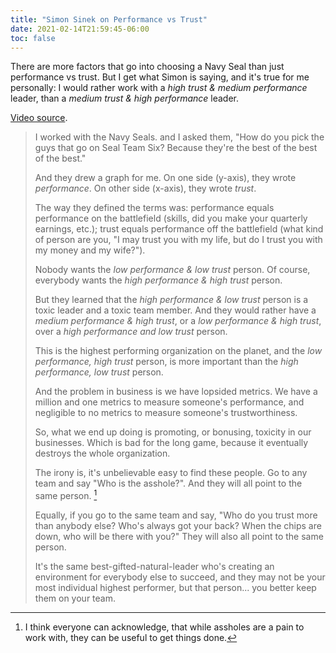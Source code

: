```yaml
---
title: "Simon Sinek on Performance vs Trust"
date: 2021-02-14T21:59:45-06:00
toc: false
---
```


There are more factors that go into choosing a Navy Seal than just performance vs trust. But I get what Simon is saying, and it's true for me personally: I would rather work with a _high trust & medium performance_ leader, than a _medium trust & high performance_ leader.

[Video source](https://youtu.be/ljLlpOAGRsQ).

> I worked with the Navy Seals. and I asked them, "How do you pick the guys that go on Seal Team Six? Because they're the best of the best of the best."
>
> And they drew a graph for me. On one side (y-axis), they wrote _performance_. On other side (x-axis), they wrote _trust_.
>
> The way they defined the terms was: performance equals performance on the battlefield (skills, did you make your quarterly earnings, etc.); trust equals performance off the battlefield (what kind of person are you, "I may trust you with my life, but do I trust you with my money and my wife?").
>
> Nobody wants the _low performance & low trust_ person. Of course, everybody wants the _high performance & high trust_ person.
>
> But they learned that the _high performance & low trust_ person is a toxic leader and a toxic team member. And they would rather have a _medium performance & high trust_, or a _low performance & high trust_, over a _high performance and low trust_ person.
>
> This is the highest performing organization on the planet, and the _low performance, high trust_ person, is more important than the _high performance, low trust_ person.
>
> And the problem in business is we have lopsided metrics. We have a million and one metrics to measure someone's performance, and negligible to no metrics to measure someone's trustworthiness.
>
> So, what we end up doing is promoting, or bonusing, toxicity in our businesses. Which is bad for the long game, because it eventually destroys the whole organization.
>
> The irony is, it's unbelievable easy to find these people. Go to any team and say "Who is the asshole?". And they will all point to the same person. [^asshole]
>
> Equally, if you go to the same team and say, "Who do you trust more than anybody else? Who's always got your back? When the chips are down, who will be there with you?" They will also all point to the same person.
>
> It's the same best-gifted-natural-leader who's creating an environment for everybody else to succeed, and they may not be your most individual highest performer, but that person... you better keep them on your team.

[^asshole]: I think everyone can acknowledge, that while assholes are a pain to work with, they can be useful to get things done.
